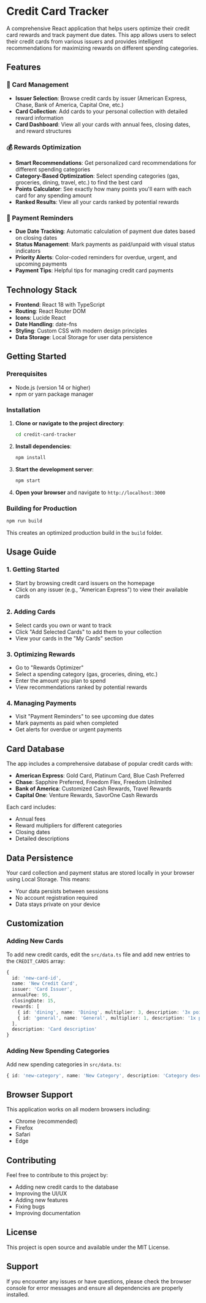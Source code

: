 # Credit Card Tracker

A comprehensive React application that helps users optimize their credit card rewards and track payment due dates. This app allows users to select their credit cards from various issuers and provides intelligent recommendations for maximizing rewards on different spending categories.

## Features

### 🏦 Card Management
- **Issuer Selection**: Browse credit cards by issuer (American Express, Chase, Bank of America, Capital One, etc.)
- **Card Collection**: Add cards to your personal collection with detailed reward information
- **Card Dashboard**: View all your cards with annual fees, closing dates, and reward structures

### 💰 Rewards Optimization
- **Smart Recommendations**: Get personalized card recommendations for different spending categories
- **Category-Based Optimization**: Select spending categories (gas, groceries, dining, travel, etc.) to find the best card
- **Points Calculator**: See exactly how many points you'll earn with each card for any spending amount
- **Ranked Results**: View all your cards ranked by potential rewards

### 📅 Payment Reminders
- **Due Date Tracking**: Automatic calculation of payment due dates based on closing dates
- **Status Management**: Mark payments as paid/unpaid with visual status indicators
- **Priority Alerts**: Color-coded reminders for overdue, urgent, and upcoming payments
- **Payment Tips**: Helpful tips for managing credit card payments

## Technology Stack

- **Frontend**: React 18 with TypeScript
- **Routing**: React Router DOM
- **Icons**: Lucide React
- **Date Handling**: date-fns
- **Styling**: Custom CSS with modern design principles
- **Data Storage**: Local Storage for user data persistence

## Getting Started

### Prerequisites
- Node.js (version 14 or higher)
- npm or yarn package manager

### Installation

1. **Clone or navigate to the project directory**:
   ```bash
   cd credit-card-tracker
   ```

2. **Install dependencies**:
   ```bash
   npm install
   ```

3. **Start the development server**:
   ```bash
   npm start
   ```

4. **Open your browser** and navigate to `http://localhost:3000`

### Building for Production

```bash
npm run build
```

This creates an optimized production build in the `build` folder.

## Usage Guide

### 1. Getting Started
- Start by browsing credit card issuers on the homepage
- Click on any issuer (e.g., "American Express") to view their available cards

### 2. Adding Cards
- Select cards you own or want to track
- Click "Add Selected Cards" to add them to your collection
- View your cards in the "My Cards" section

### 3. Optimizing Rewards
- Go to "Rewards Optimizer"
- Select a spending category (gas, groceries, dining, etc.)
- Enter the amount you plan to spend
- View recommendations ranked by potential rewards

### 4. Managing Payments
- Visit "Payment Reminders" to see upcoming due dates
- Mark payments as paid when completed
- Get alerts for overdue or urgent payments

## Card Database

The app includes a comprehensive database of popular credit cards with:

- **American Express**: Gold Card, Platinum Card, Blue Cash Preferred
- **Chase**: Sapphire Preferred, Freedom Flex, Freedom Unlimited
- **Bank of America**: Customized Cash Rewards, Travel Rewards
- **Capital One**: Venture Rewards, SavorOne Cash Rewards

Each card includes:
- Annual fees
- Reward multipliers for different categories
- Closing dates
- Detailed descriptions

## Data Persistence

Your card collection and payment status are stored locally in your browser using Local Storage. This means:
- Your data persists between sessions
- No account registration required
- Data stays private on your device

## Customization

### Adding New Cards
To add new credit cards, edit the `src/data.ts` file and add new entries to the `CREDIT_CARDS` array:

```typescript
{
  id: 'new-card-id',
  name: 'New Credit Card',
  issuer: 'Card Issuer',
  annualFee: 95,
  closingDate: 15,
  rewards: [
    { id: 'dining', name: 'Dining', multiplier: 3, description: '3x points on dining' },
    { id: 'general', name: 'General', multiplier: 1, description: '1x points on all purchases' }
  ],
  description: 'Card description'
}
```

### Adding New Spending Categories
Add new spending categories in `src/data.ts`:

```typescript
{ id: 'new-category', name: 'New Category', description: 'Category description' }
```

## Browser Support

This application works on all modern browsers including:
- Chrome (recommended)
- Firefox
- Safari
- Edge

## Contributing

Feel free to contribute to this project by:
- Adding new credit cards to the database
- Improving the UI/UX
- Adding new features
- Fixing bugs
- Improving documentation

## License

This project is open source and available under the MIT License.

## Support

If you encounter any issues or have questions, please check the browser console for error messages and ensure all dependencies are properly installed.

